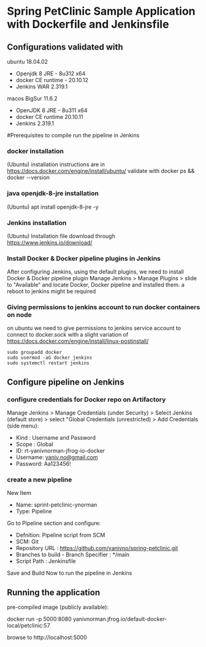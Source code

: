 # Spring PetClinic Sample Application with Dockerfile and Jenkinsfile

## Configurations validated with

 ubuntu 18.04.02 
 - Openjdk 8 JRE - 8u312 x64
 - docker CE runtime - 20.10.12
 - Jenkins WAR 2.319.1
 
 macos BigSur 11.6.2
 - OpenJDK 8 JRE - 8u311 x64
 - docker CE runtime 20.10.11
 - Jenkins 2.319.1

#Prerequisites to compile run the pipeline in Jenkins

### docker installation
(Ubuntu) installation instructions are in https://docs.docker.com/engine/install/ubuntu/
validate with docker ps && docker --version

### java openjdk-8-jre installation
(Ubuntu) apt install openjdk-8-jre -y

### Jenkins installation
(Ubuntu) Installation file download through https://www.jenkins.io/download/

### Install Docker & Docker pipeline plugins in Jenkins
After configuring Jenkins, using the default plugins, we need to install Docker & Docker pipeline plugin
Manage Jenkins > Manage Plugins > slide to "Available" and locate Docker, Docker pipeline and installed them.
a reboot to jenkins might be required

### Giving permissions to jenkins account to run docker containers on node
on ubuntu we need to give permissions to jenkins service account to connect to docker.sock
with a slight variation of https://docs.docker.com/engine/install/linux-postinstall/
```
sudo groupadd docker
sudo usermod -aG docker jenkins
sudo systemctl restart jenkins
```

## Configure pipeline on Jenkins

### configure credentials for Docker repo on Artifactory
Manage Jenkins > Manage Credentials (under Security) > Select Jenkins (default store) > select "Global Credentials (unrestricted) > Add Credentials (side menu):
  - Kind : Username and Password
  - Scope : Global
  - ID: rt-yanivnorman-jfrog-io-docker
  - Username: yaniv.no@gmail.com
  - Password: Aa123456!

### create a new pipeline
New Item
  - Name: sprint-petclinic-ynorman
  - Type: Pipeline

Go to Pipeline section and configure:
  - Defnition: Pipeline script from SCM
  - SCM: Git
  - Repository URL : https://github.com/yanivno/spring-petclinic.git
  - Branches to build - Branch Specifier : */main
  - Script Path : Jenkinsfile
  
Save and Build Now to run the pipeline in Jenkins

## Running the application
pre-compiled image (publicly available):

docker run -p 5000:8080 yanivnorman.jfrog.io/default-docker-local/petclinic:57

browse to http://localhost:5000

